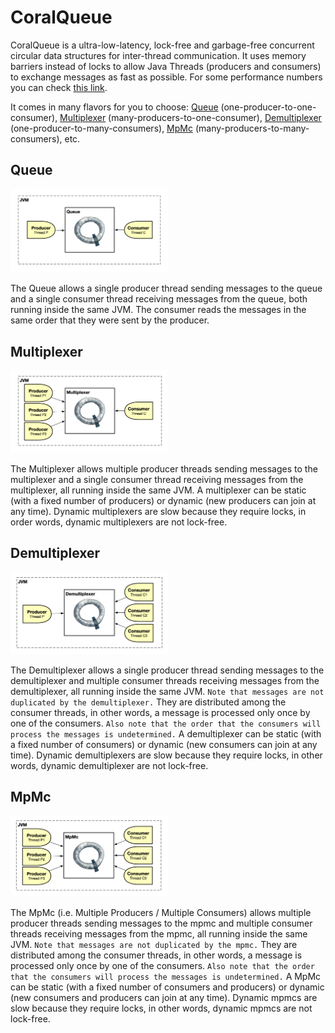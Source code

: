 # CoralQueue
CoralQueue is a ultra-low-latency, lock-free and garbage-free concurrent circular data structures for inter-thread communication. It uses memory barriers instead of locks to allow Java Threads (producers and consumers) to exchange messages as fast as possible. For some performance numbers you can check [this link](https://www.coralblocks.com/index.php/coralqueue-performance-numbers/).

It comes in many flavors for you to choose: [Queue](#queue) (one-producer-to-one-consumer), [Multiplexer](#multiplexer) (many-producers-to-one-consumer), [Demultiplexer](#demultiplexer) (one-producer-to-many-consumers), [MpMc](#mpmc) (many-producers-to-many-consumers), etc.

## Queue

<img src="images/Queue.png" alt="Queue" width="50%" height="50%" />

The Queue allows a single producer thread sending messages to the queue and a single consumer thread receiving messages from the queue, both running inside the same JVM. The consumer reads the messages in the same order that they were sent by the producer.

## Multiplexer

<img src="images/Mux.png" alt="Multiplexer" width="50%" height="50%" />

The Multiplexer allows multiple producer threads sending messages to the multiplexer and a single consumer thread receiving messages from the multiplexer, all running inside the same JVM. A multiplexer can be static (with a fixed number of producers) or dynamic (new producers can join at any time). Dynamic multiplexers are slow because they require locks, in order words, dynamic multiplexers are not lock-free.

## Demultiplexer

<img src="images/Demux.png" alt="Demultiplexer" width="50%" height="50%" />

The Demultiplexer allows a single producer thread sending messages to the demultiplexer and multiple consumer threads receiving messages from the demultiplexer, all running inside the same JVM. `Note that messages are not duplicated by the demultiplexer.` They are distributed among the consumer threads, in other words, a message is processed only once by one of the consumers. `Also note that the order that the consumers will process the messages is undetermined.` A demultiplexer can be static (with a fixed number of consumers) or dynamic (new consumers can join at any time). Dynamic demultiplexers are slow because they require locks, in other words, dynamic demultiplexer are not lock-free.

## MpMc

<img src="images/MpMc.png" alt="MpMc" width="50%" height="50%" />

The MpMc (i.e. Multiple Producers / Multiple Consumers) allows multiple producer threads sending messages to the mpmc and multiple consumer threads receiving messages from the mpmc, all running inside the same JVM. `Note that messages are not duplicated by the mpmc.` They are distributed among the consumer threads, in other words, a message is processed only once by one of the consumers. `Also note that the order that the consumers will process the messages is undetermined.` A MpMc can be static (with a fixed number of consumers and producers) or dynamic (new consumers and producers can join at any time). Dynamic mpmcs are slow because they require locks, in other words, dynamic mpmcs are not lock-free.
